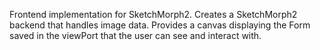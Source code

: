 Frontend implementation for SketchMorph2. Creates a SketchMorph2 backend that handles image data. 
Provides a canvas displaying the Form saved in the viewPort that the user can see and interact with.
